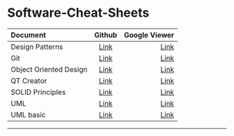 # Software-Cheat-Sheets


| Document  | Github  | Google Viewer |
| :------------ |:---------------:| -----:|
| Design Patterns       | [Link](https://github.com/Furkan-Dursun/Software-Cheat-Sheets/blob/main/Design%20Patterns%20Cheat%20Sheet.pdf) | [Link](https://docs.google.com/viewer?url=https://raw.githubusercontent.com/Furkan-Dursun/Software-Cheat-Sheets/main/Design%20Patterns%20Cheat%20Sheet.pdf) |
| Git      | [Link](https://github.com/Furkan-Dursun/Software-Cheat-Sheets/blob/main/Git%20Cheat%20Sheet.pdf) | [Link](https://docs.google.com/viewer?url=https://raw.githubusercontent.com/Furkan-Dursun/Software-Cheat-Sheets/main/Git%20Cheat%20Sheet.pdf) |
| Object Oriented Design | [Link](https://github.com/Furkan-Dursun/Software-Cheat-Sheets/blob/main/Object%20Oriented%20Design%20Cheat%20Sheet.pdf) | [Link](https://docs.google.com/viewer?url=https://raw.githubusercontent.com/Furkan-Dursun/Software-Cheat-Sheets/main/Object%20Oriented%20Design%20Cheat%20Sheet.pdf) |
| QT Creator | [Link](https://github.com/Furkan-Dursun/Software-Cheat-Sheets/blob/main/Qt%20Creator%20Cheat%20Sheet.pdf) | [Link](https://docs.google.com/viewer?url=https://raw.githubusercontent.com/Furkan-Dursun/Software-Cheat-Sheets/main/Qt%20Creator%20Cheat%20Sheet.pdf) |
| SOLID Principles | [Link](https://github.com/Furkan-Dursun/Software-Cheat-Sheets/blob/main/SOLID%20Principle%20Cheat%20Sheet.pdf) | [Link](https://docs.google.com/viewer?url=https://raw.githubusercontent.com/Furkan-Dursun/Software-Cheat-Sheets/main/SOLID%20Principle%20Cheat%20Sheet.pdf) |
| UML | [Link](https://github.com/Furkan-Dursun/Software-Cheat-Sheets/blob/main/UML%20Cheat%20Sheet.pdf) | [Link](https://docs.google.com/viewer?url=https://raw.githubusercontent.com/Furkan-Dursun/Software-Cheat-Sheets/main/UML%20Cheat%20Sheet.pdf) |
| UML basic | [Link](https://github.com/Furkan-Dursun/Software-Cheat-Sheets/blob/main/UML%20-basic-%20Cheat%20Sheet.pdf) | [Link](https://docs.google.com/viewer?url=https://raw.githubusercontent.com/Furkan-Dursun/Software-Cheat-Sheets/main/UML%20-basic-%20Cheat%20Sheet.pdf) |
----

